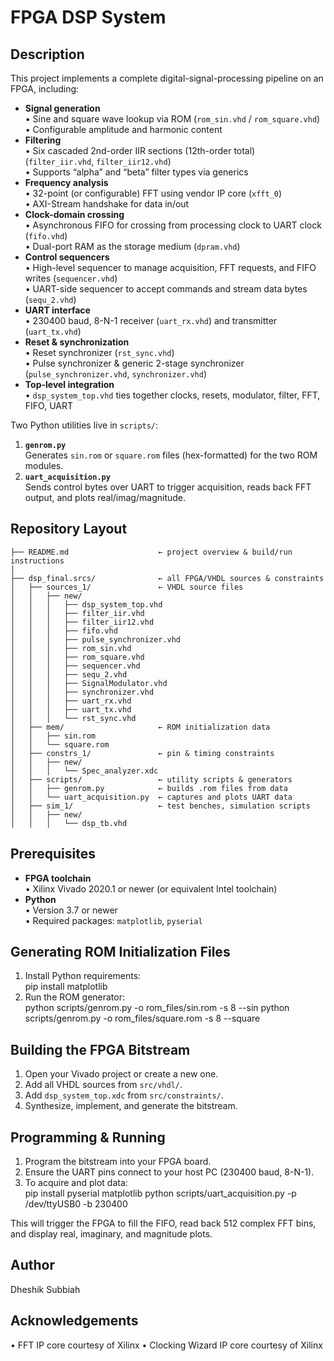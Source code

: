 FPGA DSP System
===============

Description
-----------
This project implements a complete digital-signal-processing pipeline on an FPGA, including:

- **Signal generation**  
  • Sine and square wave lookup via ROM (`rom_sin.vhd` / `rom_square.vhd`)  
  • Configurable amplitude and harmonic content  
- **Filtering**  
  • Six cascaded 2nd-order IIR sections (12th-order total) (`filter_iir.vhd`, `filter_iir12.vhd`)  
  • Supports “alpha” and “beta” filter types via generics  
- **Frequency analysis**  
  • 32-point (or configurable) FFT using vendor IP core (`xfft_0`)  
  • AXI-Stream handshake for data in/out  
- **Clock-domain crossing**  
  • Asynchronous FIFO for crossing from processing clock to UART clock (`fifo.vhd`)  
  • Dual-port RAM as the storage medium (`dpram.vhd`)  
- **Control sequencers**  
  • High-level sequencer to manage acquisition, FFT requests, and FIFO writes (`sequencer.vhd`)  
  • UART-side sequencer to accept commands and stream data bytes (`sequ_2.vhd`)  
- **UART interface**  
  • 230400 baud, 8-N-1 receiver (`uart_rx.vhd`) and transmitter (`uart_tx.vhd`)  
- **Reset & synchronization**  
  • Reset synchronizer (`rst_sync.vhd`)  
  • Pulse synchronizer & generic 2-stage synchronizer (`pulse_synchronizer.vhd`, `synchronizer.vhd`)  
- **Top-level integration**  
  • `dsp_system_top.vhd` ties together clocks, resets, modulator, filter, FFT, FIFO, UART

Two Python utilities live in `scripts/`:

1. **`genrom.py`**  
   Generates `sin.rom` or `square.rom` files (hex-formatted) for the two ROM modules.  
2. **`uart_acquisition.py`**  
   Sends control bytes over UART to trigger acquisition, reads back FFT output, and plots real/imag/magnitude.

Repository Layout
----------------
```text
├── README.md                    ← project overview & build/run instructions
│
├── dsp_final.srcs/              ← all FPGA/VHDL sources & constraints
│   ├── sources_1/               ← VHDL source files
│   │   ├── new/
│   │   │   ├── dsp_system_top.vhd
│   │   │   ├── filter_iir.vhd
│   │   │   ├── filter_iir12.vhd
│   │   │   ├── fifo.vhd
│   │   │   ├── pulse_synchronizer.vhd
│   │   │   ├── rom_sin.vhd
│   │   │   ├── rom_square.vhd
│   │   │   ├── sequencer.vhd
│   │   │   ├── sequ_2.vhd
│   │   │   ├── SignalModulator.vhd
│   │   │   ├── synchronizer.vhd
│   │   │   ├── uart_rx.vhd
│   │   │   ├── uart_tx.vhd
│   │   │   └── rst_sync.vhd
│   ├── mem/                     ← ROM initialization data
│   │   ├── sin.rom
│   │   └── square.rom
│   ├── constrs_1/               ← pin & timing constraints
│   │   ├── new/
│   │   │   └── Spec_analyzer.xdc
│   ├── scripts/                 ← utility scripts & generators
│   │   ├── genrom.py            ← builds .rom files from data
│   │   └── uart_acquisition.py  ← captures and plots UART data
│   ├── sim_1/                   ← test benches, simulation scripts
│   │   ├── new/
│   │   │   └── dsp_tb.vhd

```

Prerequisites
-------------
- **FPGA toolchain**  
  • Xilinx Vivado 2020.1 or newer (or equivalent Intel toolchain)  
- **Python**  
  • Version 3.7 or newer  
  • Required packages: `matplotlib`, `pyserial`

Generating ROM Initialization Files
-----------------------------------
1. Install Python requirements:  
    pip install matplotlib
2. Run the ROM generator:  
    python scripts/genrom.py -o rom_files/sin.rom -s 8 --sin
    python scripts/genrom.py -o rom_files/square.rom -s 8 --square


Building the FPGA Bitstream
---------------------------
1. Open your Vivado project or create a new one.  
2. Add all VHDL sources from `src/vhdl/`.  
3. Add `dsp_system_top.xdc` from `src/constraints/`.  
4. Synthesize, implement, and generate the bitstream.  

Programming & Running
---------------------
1. Program the bitstream into your FPGA board.  
2. Ensure the UART pins connect to your host PC (230400 baud, 8-N-1).  
3. To acquire and plot data:  
    pip install pyserial matplotlib
    python scripts/uart_acquisition.py -p /dev/ttyUSB0 -b 230400

This will trigger the FPGA to fill the FIFO, read back 512 complex FFT bins, and display real, imaginary, and magnitude plots.

Author
------
Dheshik Subbiah

Acknowledgements
----------------
• FFT IP core courtesy of Xilinx 
• Clocking Wizard IP core courtesy of Xilinx  
